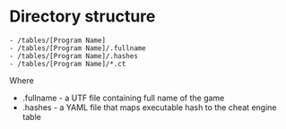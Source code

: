 # Directory structure

```
- /tables/[Program Name]
- /tables/[Program Name]/.fullname
- /tables/[Program Name]/.hashes
- /tables/[Program Name]/*.ct
```

Where

* .fullname - a UTF file containing full name of the game
* .hashes - a YAML file that maps executable hash to the cheat engine table
